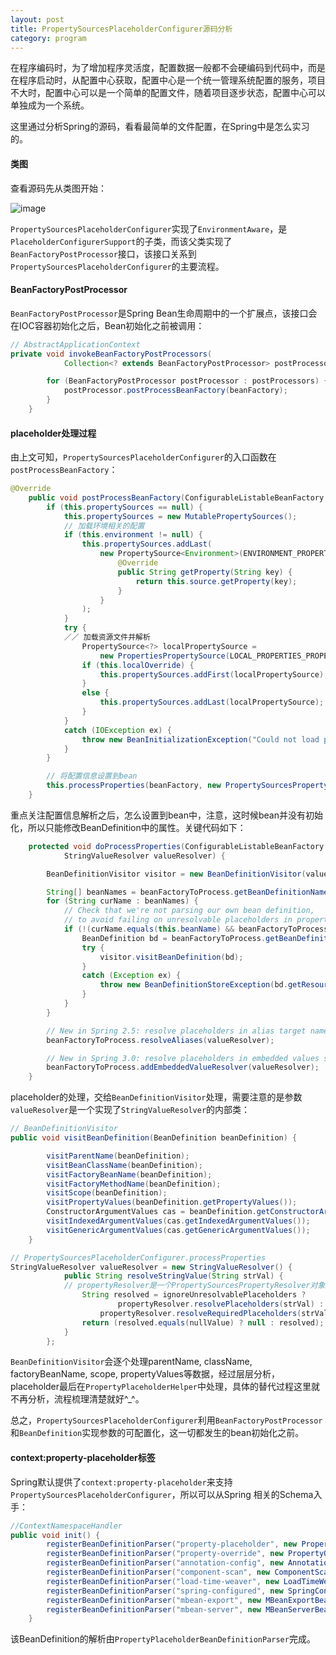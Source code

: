 ```yaml
---
layout: post
title: PropertySourcesPlaceholderConfigurer源码分析
category: program
---
```


在程序编码时，为了增加程序灵活度，配置数据一般都不会硬编码到代码中，而是在程序启动时，从配置中心获取，配置中心是一个统一管理系统配置的服务，项目不大时，配置中心可以是一个简单的配置文件，随着项目逐步状态，配置中心可以单独成为一个系统。

这里通过分析Spring的源码，看看最简单的文件配置，在Spring中是怎么实习的。

#### 类图

查看源码先从类图开始：

![image](http://afredlyj.github.io/assets/images/placeholder.png)

`PropertySourcesPlaceholderConfigurer`实现了`EnvironmentAware`，是`PlaceholderConfigurerSupport`的子类，而该父类实现了`BeanFactoryPostProcessor`接口，该接口关系到`PropertySourcesPlaceholderConfigurer`的主要流程。

#### BeanFactoryPostProcessor

`BeanFactoryPostProcessor`是Spring Bean生命周期中的一个扩展点，该接口会在IOC容器初始化之后，Bean初始化之前被调用：  

``` java
// AbstractApplicationContext
private void invokeBeanFactoryPostProcessors(
            Collection<? extends BeanFactoryPostProcessor> postProcessors, ConfigurableListableBeanFactory beanFactory) {

        for (BeanFactoryPostProcessor postProcessor : postProcessors) {
            postProcessor.postProcessBeanFactory(beanFactory);
        }
    }
```

#### placeholder处理过程

由上文可知，`PropertySourcesPlaceholderConfigurer`的入口函数在`postProcessBeanFactory`：

``` java
@Override
    public void postProcessBeanFactory(ConfigurableListableBeanFactory beanFactory) throws BeansException {
        if (this.propertySources == null) {
            this.propertySources = new MutablePropertySources();
            // 加载环境相关的配置
            if (this.environment != null) {
                this.propertySources.addLast(
                    new PropertySource<Environment>(ENVIRONMENT_PROPERTIES_PROPERTY_SOURCE_NAME, this.environment) {
                        @Override
                        public String getProperty(String key) {
                            return this.source.getProperty(key);
                        }
                    }
                );
            }
            try {
            ／／ 加载资源文件并解析
                PropertySource<?> localPropertySource =
                    new PropertiesPropertySource(LOCAL_PROPERTIES_PROPERTY_SOURCE_NAME, this.mergeProperties());
                if (this.localOverride) {
                    this.propertySources.addFirst(localPropertySource);
                }
                else {
                    this.propertySources.addLast(localPropertySource);
                }
            }
            catch (IOException ex) {
                throw new BeanInitializationException("Could not load properties", ex);
            }
        }

        // 将配置信息设置到bean
        this.processProperties(beanFactory, new PropertySourcesPropertyResolver(this.propertySources));
    }
```

重点关注配置信息解析之后，怎么设置到bean中，注意，这时候bean并没有初始化，所以只能修改BeanDefinition中的属性。关键代码如下：

``` java
    protected void doProcessProperties(ConfigurableListableBeanFactory beanFactoryToProcess,
            StringValueResolver valueResolver) {

        BeanDefinitionVisitor visitor = new BeanDefinitionVisitor(valueResolver);

        String[] beanNames = beanFactoryToProcess.getBeanDefinitionNames();
        for (String curName : beanNames) {
            // Check that we're not parsing our own bean definition,
            // to avoid failing on unresolvable placeholders in properties file locations.
            if (!(curName.equals(this.beanName) && beanFactoryToProcess.equals(this.beanFactory))) {
                BeanDefinition bd = beanFactoryToProcess.getBeanDefinition(curName);
                try {
                    visitor.visitBeanDefinition(bd);
                }
                catch (Exception ex) {
                    throw new BeanDefinitionStoreException(bd.getResourceDescription(), curName, ex.getMessage());
                }
            }
        }

        // New in Spring 2.5: resolve placeholders in alias target names and aliases as well.
        beanFactoryToProcess.resolveAliases(valueResolver);

        // New in Spring 3.0: resolve placeholders in embedded values such as annotation attributes.
        beanFactoryToProcess.addEmbeddedValueResolver(valueResolver);
    }

```

placeholder的处理，交给`BeanDefinitionVisitor`处理，需要注意的是参数`valueResolver`是一个实现了`StringValueResolver`的内部类：

``` java
// BeanDefinitionVisitor
public void visitBeanDefinition(BeanDefinition beanDefinition) {

        visitParentName(beanDefinition);
        visitBeanClassName(beanDefinition);
        visitFactoryBeanName(beanDefinition);
        visitFactoryMethodName(beanDefinition);
        visitScope(beanDefinition);
        visitPropertyValues(beanDefinition.getPropertyValues());
        ConstructorArgumentValues cas = beanDefinition.getConstructorArgumentValues();
        visitIndexedArgumentValues(cas.getIndexedArgumentValues());
        visitGenericArgumentValues(cas.getGenericArgumentValues());
    }

// PropertySourcesPlaceholderConfigurer.processProperties
StringValueResolver valueResolver = new StringValueResolver() {
            public String resolveStringValue(String strVal) {
            // propertyResolver是一个PropertySourcesPropertyResolver对象
                String resolved = ignoreUnresolvablePlaceholders ?
                        propertyResolver.resolvePlaceholders(strVal) :
                    propertyResolver.resolveRequiredPlaceholders(strVal);
                return (resolved.equals(nullValue) ? null : resolved);
            }
        };

```

`BeanDefinitionVisitor`会逐个处理parentName, className, factoryBeanName, scope, propertyValues等数据，经过层层分析，placeholder最后在`PropertyPlaceholderHelper`中处理，具体的替代过程这里就不再分析，流程梳理清楚就好^_^。

总之，`PropertySourcesPlaceholderConfigurer`利用`BeanFactoryPostProcessor`和`BeanDefinition`实现参数的可配置化，这一切都发生的bean初始化之前。

#### context:property-placeholder标签

Spring默认提供了`context:property-placeholder`来支持`PropertySourcesPlaceholderConfigurer`，所以可以从Spring 相关的Schema入手：

``` java
//ContextNamespaceHandler
public void init() {
        registerBeanDefinitionParser("property-placeholder", new PropertyPlaceholderBeanDefinitionParser());
        registerBeanDefinitionParser("property-override", new PropertyOverrideBeanDefinitionParser());
        registerBeanDefinitionParser("annotation-config", new AnnotationConfigBeanDefinitionParser());
        registerBeanDefinitionParser("component-scan", new ComponentScanBeanDefinitionParser());
        registerBeanDefinitionParser("load-time-weaver", new LoadTimeWeaverBeanDefinitionParser());
        registerBeanDefinitionParser("spring-configured", new SpringConfiguredBeanDefinitionParser());
        registerBeanDefinitionParser("mbean-export", new MBeanExportBeanDefinitionParser());
        registerBeanDefinitionParser("mbean-server", new MBeanServerBeanDefinitionParser());
    }
```

该BeanDefinition的解析由`PropertyPlaceholderBeanDefinitionParser`完成。
